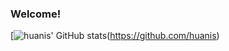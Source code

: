 ### Welcome!

<!--
**huanis/huanis** is a ✨ _special_ ✨ repository because its `README.md` (this file) appears on your GitHub profile.

Here are some ideas to get you started:

- 🔭 I’m currently working on ...
- 🌱 I’m currently learning ...
- 👯 I’m looking to collaborate on ...
- 🤔 I’m looking for help with ...
- 💬 Ask me about ...
- 📫 How to reach me: ...
- 😄 Pronouns: ...
- ⚡ Fun fact: ...
-->

[![huanis' GitHub stats](https://github-readme-stats.vercel.app/api/top-langs/?username=huanis&hide=html,scss,stylus,blade,jupyter%20notebook,css,shell,batchfile,dockerfile,typescript&theme=dracula&show_icons=true&hide_border=true&layout=compact&langs_count=8)(https://github.com/huanis)
